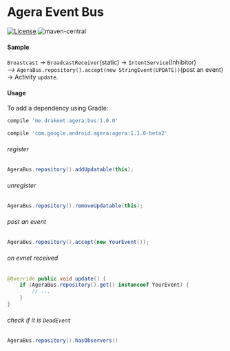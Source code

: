 # Agera Event Bus

[![License](https://img.shields.io/badge/license-Apache%202.0-blue.svg)](https://github.com/drakeet/agera-event-bus/blob/master/LICENSE)
![maven-central](https://img.shields.io/maven-central/v/me.drakeet.agera/bus.svg) 

#### Sample
`Broastcast` -> `BroadcastReceiver`(static) -> `IntentService`(Inhibitor)   
--> `AgeraBus.repository().accept(new StringEvent(UPDATE))`(post an event) -> Activity `update`.

#### Usage

To add a dependency using Gradle:

```groovy
compile 'me.drakeet.agera:bus:1.0.0'

compile 'com.google.android.agera:agera:1.1.0-beta2'
```

###### register

```java
AgeraBus.repository().addUpdatable(this);
```

###### unregister

```java
AgeraBus.repository().removeUpdatable(this);
```

###### post an event

```java
AgeraBus.repository().accept(new YourEvent());
```

###### on evnet received

```java
@Override public void update() {
    if (AgeraBus.repository().get() instanceof YourEvent) {
        // ...
    }
}
```

###### check if it is `DeadEvent`

```java
AgeraBus.repository().hasObservers()
```

